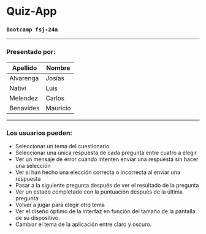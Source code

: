 # Quiz-App
 
### `Bootcamp fsj-24a`

---

### **Presentado por:**
| Apellido | Nombre |
| -- | -- |
| Alvarenga | Josías |
| Nativi | Luis |              
| Melendez | Carlos |       
| Benavides | Mauricio |   

---

### Los usuarios pueden:

- Seleccionar un tema del cuestionario
- Seleccionar una única respuesta de cada pregunta entre cuatro a elegir
- Ver un mensaje de error cuando intenten enviar una respuesta sin hacer una selección
- Ver si han hecho una elección correcta o incorrecta al enviar una respuesta
- Pasar a la siguiente pregunta después de ver el resultado de la pregunta
- Ver un estado completado con la puntuación después de la última pregunta
- Volver a jugar para elegir otro tema
- Ver el diseño óptimo de la interfaz en función del tamaño de la pantalla de su dispositivo.
- Cambiar el tema de la aplicación entre claro y oscuro.
